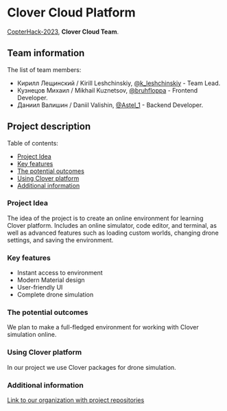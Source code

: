 # Clover Cloud Platform

[CopterHack-2023](copterhack2023.md), **Clover Cloud Team**.

## Team information

The list of team members:

* Кирилл Лещинский / Kirill Leshchinskiy, [@k_leshchinskiy](https://t.me/k_leshchinskiy) - Team Lead.
* Кузнецов Михаил / Mikhail Kuznetsov, [@bruhfloppa](https://t.me/bruhfloppa) - Frontend Developer.
* Даниил Валишин / Daniil Valishin, [@Astel_1](https://t.me/Astel_1) - Backend Developer.

## Project description

Table of contents:

* [Project Idea](#idea)
* [Key features](#features)
* [The potential outcomes](#outcomes)
* [Using Clover platform](#platform)
* [Additional information](#info)

### <a name='idea'></a>Project Idea

The idea of the project is to create an online environment for learning Clover platform. Includes an online simulator, code editor, and terminal, as well as advanced features such as loading custom worlds, changing drone settings, and saving the environment.

### <a name='features'></a>Key features

* Instant access to environment
* Modern Material design
* User-friendly UI
* Complete drone simulation

### <a name='outcomes'></a>The potential outcomes

We plan to make a full-fledged environment for working with Clover simulation online.

### <a name='platform'></a>Using Clover platform

In our project we use Clover packages for drone simulation.

### <a name='info'></a>Additional information

[Link to our organization with project repositories](https://github.com/Clover-Cloud-Platform)
